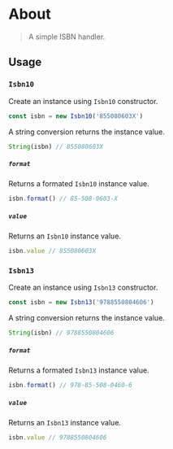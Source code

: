 # About

> A simple ISBN handler.

## Usage

### `Isbn10`

Create an instance using `Isbn10` constructor.

```js
const isbn = new Isbn10('855080603X')
```

A string conversion returns the instance value.

```js
String(isbn) // 855080603X
```

##### `format`

Returns a formated `Isbn10` instance value.

```js
isbn.format() // 85-508-0603-X
```

##### `value`

Returns an `Isbn10` instance value.

```js
isbn.value // 855080603X
```

### `Isbn13`

Create an instance using `Isbn13` constructor.

```js
const isbn = new Isbn13('9788550804606')
```

A string conversion returns the instance value.

```js
String(isbn) // 9788550804606
```

##### `format`

Returns a formated `Isbn13` instance value.

```js
isbn.format() // 978-85-508-0460-6
```

##### `value`

Returns an `Isbn13` instance value.

```js
isbn.value // 9788550804606
```
